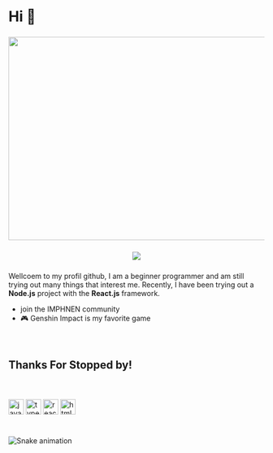 <h1 align="left">Hi 👋 </h1>

###

<img width="1200" height="400" src="https://upload-os-bbs.hoyolab.com/upload/2021/08/12/44586747/ec0429ca063513d0639172bfdc16a2b4_2124251756016479572.gif"  />

###

<div align="center">
  <img src="https://visitor-badge.laobi.icu/badge?page_id=lyxkall.lyxkall&"  />
</div>


###

Wellcoem to my profil github, I am a beginner programmer and am still trying out many things that interest me. Recently, I have been trying out a **Node.js** project with the **React.js** framework.

- join the IMPHNEN community
- 🎮 Genshin Impact is my favorite game

###


######
<img width="1200" height="3" src="https://media3.giphy.com/media/v1.Y2lkPTc5MGI3NjExdXJyeXV5MWtmczJ2d2lidzlkbmU2cWNjczh6emM3NGowMjF1NGp0ZiZlcD12MV9pbnRlcm5hbF9naWZfYnlfaWQmY3Q9Zw/EC1gl2A5oplKMAorkT/giphy.gif" />

###

## Thanks For Stopped by!

###
<img width="1200" height="3" src="https://media3.giphy.com/media/v1.Y2lkPTc5MGI3NjExdXJyeXV5MWtmczJ2d2lidzlkbmU2cWNjczh6emM3NGowMjF1NGp0ZiZlcD12MV9pbnRlcm5hbF9naWZfYnlfaWQmY3Q9Zw/EC1gl2A5oplKMAorkT/giphy.gif" />

##

<div align="left">
  <img src="https://cdn.jsdelivr.net/gh/devicons/devicon/icons/javascript/javascript-original.svg" height="30" alt="javascript logo"  />
 
  <img src="https://cdn.jsdelivr.net/gh/devicons/devicon/icons/typescript/typescript-original.svg" height="30" alt="typescript logo"  />
  
  <img src="https://cdn.jsdelivr.net/gh/devicons/devicon/icons/react/react-original.svg" height="30" alt="react logo"  />
  
  <img src="https://cdn.jsdelivr.net/gh/devicons/devicon/icons/html5/html5-original.svg" height="30" alt="html5 logo"  />
  
</div>



###

<br clear="both">

<img src="https://raw.githubusercontent.com/lyxkall/lyxkall/output/snake.svg" alt="Snake animation" />

###
